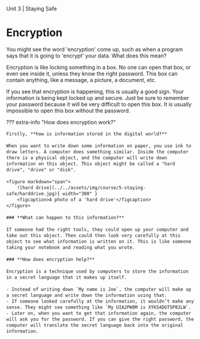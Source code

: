 Unit 3 | Staying Safe

# Encryption

You might see the word 'encryption' come up, such as when a program says that it is going to 'encrypt' your data. What does this mean?

Encryption is like locking something in a box. No one can open that box, or even see inside it, unless they know the right password. This box can contain anything, like a message, a picture, a document, etc.

If you see that encryption is happening, this is usually a good sign. Your information is being kept locked up and secure. Just be sure to remember your password because it will be very difficult to open this box. It is usually impossible to open this box without the password.

??? extra-info "How does encryption work?"

    Firstly, **how is information stored in the digital world?**

    When you want to write down some information on paper, you use ink to draw letters. A computer does something similar. Inside the computer there is a physical object, and the computer will write down information on this object. This object might be called a "hard drive", "drive" or "disk". 

    <figure markdown="span">
        ![hard drive](../../assets/img/course/5-staying-safe/harddrive.jpg){ width="300" }
        <figcaption>A photo of a 'hard drive'</figcaption>
    </figure>

    ### **What can happen to this information?**

    If someone had the right tools, they could open up your computer and take out this object. Then could then look very carefully at this object to see what information is written on it. This is like someone taking your notebook and reading what you wrote.

    ### **How does encryption help?**

    Encryption is a technique used by computers to store the information in a secret language that it makes up itself.

    - Instead of writing down `My name is Joe`, the computer will make up a secret language and write down the information using that.
    - If someone looked carefully at the information, it wouldn’t make any sense. They might see something like `My UIA2PW8M is XYKS4DGT5P82LW`.
    - Later on, when you want to get that information again, the computer will ask you for the password. If you can give the right password, the computer will translate the secret language back into the original information.



